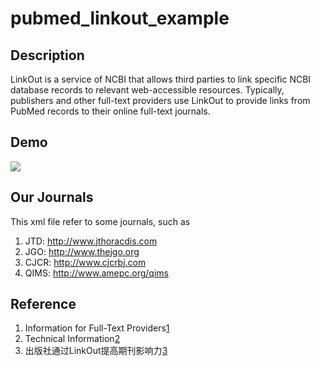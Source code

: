 pubmed_linkout_example
======================

## Description

LinkOut is a service of NCBI that allows third parties to link specific NCBI database records to relevant web-accessible resources.  Typically, publishers and other full-text providers use LinkOut to provide links from PubMed records to their online full-text journals.

## Demo

![](https://raw.github.com/xiaoronglv/pubmed_linkout_example/master/demo.png)


## Our Journals

This xml file refer to some journals, such as 

1. JTD: http://www.jthoracdis.com
2. JGO: http://www.thejgo.org
3. CJCR: http://www.cjcrbj.com
4. QIMS: http://www.amepc.org/qims


## Reference

1. Information for Full-Text Providers[1][]
2. Technical Information[2][]
3. 出版社通过LinkOut提高期刊影响力[3][]



[1]: http://www.ncbi.nlm.nih.gov/books/NBK3812/
[2]: http://www.ncbi.nlm.nih.gov/books/NBK3807/
[3]: http://www.mednoter.com/archives/657.html
